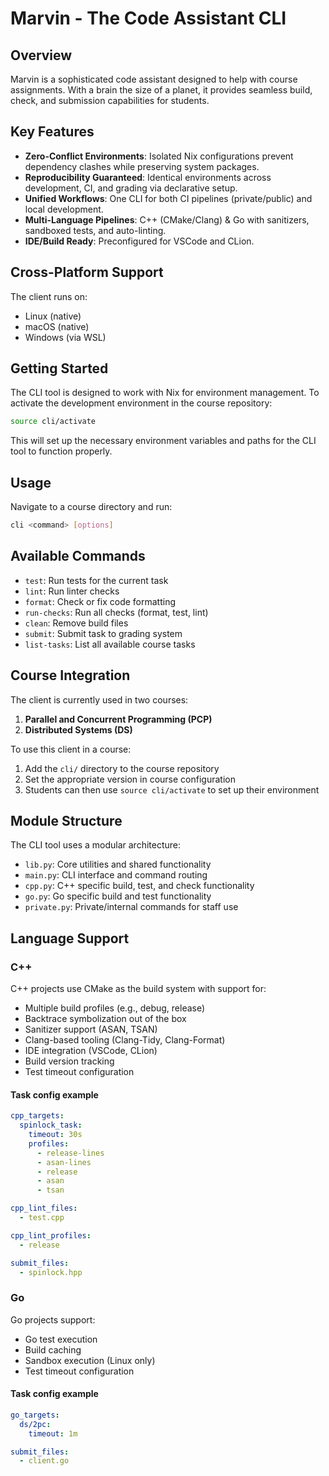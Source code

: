 # Marvin - The Code Assistant CLI

## Overview
Marvin is a sophisticated code assistant designed to help with course assignments. With a brain the size of a planet, it provides seamless build, check, and submission capabilities for students.

## Key Features
- **Zero-Conflict Environments**: Isolated Nix configurations prevent dependency clashes while preserving system packages.
- **Reproducibility Guaranteed**: Identical environments across development, CI, and grading via declarative setup.
- **Unified Workflows**: One CLI for both CI pipelines (private/public) and local development.
- **Multi-Language Pipelines**: C++ (CMake/Clang) & Go with sanitizers, sandboxed tests, and auto-linting.
- **IDE/Build Ready**: Preconfigured for VSCode and CLion.

## Cross-Platform Support
The client runs on:
- Linux (native)
- macOS (native)
- Windows (via WSL)

## Getting Started
The CLI tool is designed to work with Nix for environment management. To activate the development environment in the course repository:

```bash
source cli/activate
```

This will set up the necessary environment variables and paths for the CLI tool to function properly.

## Usage
Navigate to a course directory and run:
```bash
cli <command> [options]
```

## Available Commands
- `test`: Run tests for the current task
- `lint`: Run linter checks
- `format`: Check or fix code formatting
- `run-checks`: Run all checks (format, test, lint)
- `clean`: Remove build files
- `submit`: Submit task to grading system
- `list-tasks`: List all available course tasks

## Course Integration
The client is currently used in two courses:
1. **Parallel and Concurrent Programming (PCP)**
2. **Distributed Systems (DS)**

To use this client in a course:
1. Add the `cli/` directory to the course repository
2. Set the appropriate version in course configuration
3. Students can then use `source cli/activate` to set up their environment

## Module Structure
The CLI tool uses a modular architecture:
- `lib.py`: Core utilities and shared functionality
- `main.py`: CLI interface and command routing
- `cpp.py`: C++ specific build, test, and check functionality
- `go.py`: Go specific build and test functionality
- `private.py`: Private/internal commands for staff use

## Language Support

### C++
C++ projects use CMake as the build system with support for:
- Multiple build profiles (e.g., debug, release)
- Backtrace symbolization out of the box
- Sanitizer support (ASAN, TSAN)
- Clang-based tooling (Clang-Tidy, Clang-Format)
- IDE integration (VSCode, CLion)
- Build version tracking
- Test timeout configuration

#### Task config example

```yml
cpp_targets:
  spinlock_task:
    timeout: 30s
    profiles:
      - release-lines
      - asan-lines
      - release
      - asan
      - tsan

cpp_lint_files:
  - test.cpp

cpp_lint_profiles:
  - release

submit_files:
  - spinlock.hpp
```

### Go
Go projects support:
- Go test execution
- Build caching
- Sandbox execution (Linux only)
- Test timeout configuration

#### Task config example

```yml
go_targets:
  ds/2pc:
    timeout: 1m

submit_files:
  - client.go
```
